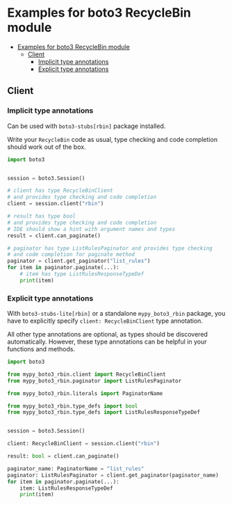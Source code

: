 <a id="examples-for-boto3-recyclebin-module"></a>

# Examples for boto3 RecycleBin module

- [Examples for boto3 RecycleBin module](#examples-for-boto3-recyclebin-module)
  - [Client](#client)
    - [Implicit type annotations](#implicit-type-annotations)
    - [Explicit type annotations](#explicit-type-annotations)

<a id="client"></a>

## Client

<a id="implicit-type-annotations"></a>

### Implicit type annotations

Can be used with `boto3-stubs[rbin]` package installed.

Write your `RecycleBin` code as usual, type checking and code completion should
work out of the box.

```python
import boto3


session = boto3.Session()

# client has type RecycleBinClient
# and provides type checking and code completion
client = session.client("rbin")

# result has type bool
# and provides type checking and code completion
# IDE should show a hint with argument names and types
result = client.can_paginate()

# paginator has type ListRulesPaginator and provides type checking
# and code completion for paginate method
paginator = client.get_paginator("list_rules")
for item in paginator.paginate(...):
    # item has type ListRulesResponseTypeDef
    print(item)
```

<a id="explicit-type-annotations"></a>

### Explicit type annotations

With `boto3-stubs-lite[rbin]` or a standalone `mypy_boto3_rbin` package, you
have to explicitly specify `client: RecycleBinClient` type annotation.

All other type annotations are optional, as types should be discovered
automatically. However, these type annotations can be helpful in your functions
and methods.

```python
import boto3

from mypy_boto3_rbin.client import RecycleBinClient
from mypy_boto3_rbin.paginator import ListRulesPaginator

from mypy_boto3_rbin.literals import PaginatorName

from mypy_boto3_rbin.type_defs import bool
from mypy_boto3_rbin.type_defs import ListRulesResponseTypeDef


session = boto3.Session()

client: RecycleBinClient = session.client("rbin")

result: bool = client.can_paginate()

paginator_name: PaginatorName = "list_rules"
paginator: ListRulesPaginator = client.get_paginator(paginator_name)
for item in paginator.paginate(...):
    item: ListRulesResponseTypeDef
    print(item)
```
